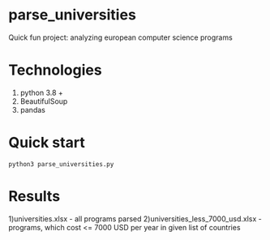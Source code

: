 # parse_universities

Quick fun project:  analyzing european computer science programs

# Technologies

1) python 3.8 +
2) BeautifulSoup
3) pandas 


# Quick start

```
python3 parse_universities.py

```

# Results
1)universities.xlsx - all programs parsed
2)universities_less_7000_usd.xlsx - programs, which cost <= 7000 USD per year in given list of countries
